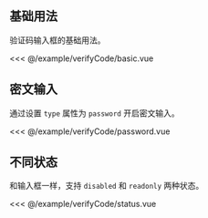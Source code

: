 ## 基础用法

验证码输入框的基础用法。
<demo-block src="verifyCode/basic">

<<< @/example/verifyCode/basic.vue

</demo-block>

## 密文输入
通过设置 `type` 属性为 `password` 开启密文输入。
<demo-block src="verifyCode/password">

<<< @/example/verifyCode/password.vue

</demo-block>

## 不同状态
和输入框一样，支持 `disabled` 和 `readonly` 两种状态。
<demo-block src="verifyCode/status">

<<< @/example/verifyCode/status.vue

</demo-block>
